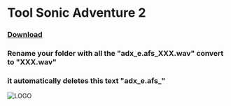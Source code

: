 # Tool Sonic Adventure 2
### [Download](https://github.com/S0NICEURS/Converter-event_adx_e.afs_XXX.wav-to-XXXX.wav/releases/download/1/Converter-event_adx_e.afs_XXX.wav-to-XXXX.exe)

### Rename your folder with all the "adx_e.afs_XXX.wav" convert to "XXX.wav"
### it automatically deletes this text "adx_e.afs_"


![LOGO](https://i.ibb.co/xHcGw0m/2024-07-07-17-57-24-Window.png)
